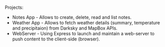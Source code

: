 Projects:
- Notes App - Allows to create, delete, read and list notes.
- Weather App - Allows to fetch weather details (summary, temperature and precipitaion) from Darksky and MapBox APIs.
- WebServer - Using Express to launch and maintain a web-server to push content to the client-side (browser).
